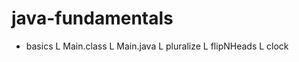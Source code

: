 # java-fundamentals

- basics
  L Main.class
  L Main.java
    L pluralize
    L flipNHeads
    L clock

